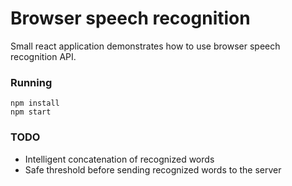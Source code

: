 # Browser speech recognition

Small react application demonstrates how to use browser speech recognition API.

### Running

```
npm install
npm start
```

### TODO

- Intelligent concatenation of recognized words
- Safe threshold before sending recognized words to the server